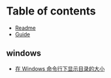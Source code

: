 # Table of contents

* [Readme](README.md)
* [Guide](guide.md)

## windows

* [在 Windows 命令行下显示目录的大小](windows/zai-windows-ming-ling-hang-xia-xian-shi-mu-lu-de-da-xiao-1.md)

